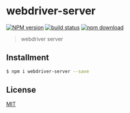 # webdriver-server

[![NPM version][npm-image]][npm-url]
[![build status][travis-image]][travis-url]
[![npm download][download-image]][download-url]

[npm-image]: https://img.shields.io/npm/v/webdriver-server.svg?style=flat-square
[npm-url]: https://npmjs.org/package/webdriver-server
[travis-image]: https://img.shields.io/travis/macacajs/webdriver-server.svg?style=flat-square
[travis-url]: https://travis-ci.org/macacajs/webdriver-server
[download-image]: https://img.shields.io/npm/dm/webdriver-server.svg?style=flat-square
[download-url]: https://npmjs.org/package/webdriver-server

> webdriver server

## Installment

``` bash
$ npm i webdriver-server --save
```

## License

[MIT](LICENSE)
